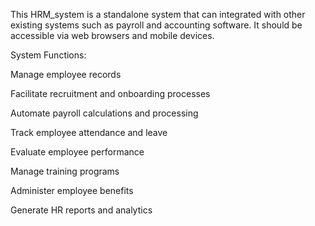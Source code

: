 This HRM_system is a standalone system that can integrated with other existing systems such as payroll and accounting software. It should be accessible via web browsers and mobile devices.

System Functions: 

Manage employee records

Facilitate recruitment and onboarding processes

Automate payroll calculations and processing

Track employee attendance and leave

Evaluate employee performance

Manage training programs

Administer employee benefits

Generate HR reports and analytics
